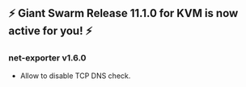 ## :zap: Giant Swarm Release 11.1.0 for KVM is now active for you! :zap:

### net-exporter v1.6.0
- Allow to disable TCP DNS check.
